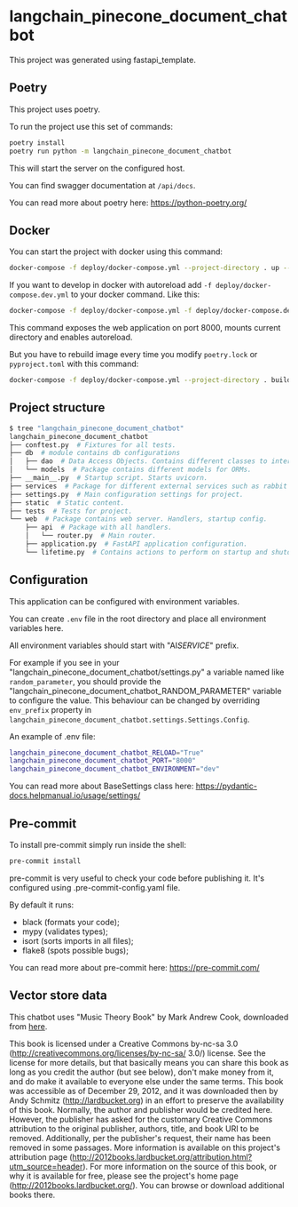 # langchain_pinecone_document_chatbot

This project was generated using fastapi_template.

## Poetry

This project uses poetry.

To run the project use this set of commands:

```bash
poetry install
poetry run python -m langchain_pinecone_document_chatbot
```

This will start the server on the configured host.

You can find swagger documentation at `/api/docs`.

You can read more about poetry here: https://python-poetry.org/

## Docker

You can start the project with docker using this command:

```bash
docker-compose -f deploy/docker-compose.yml --project-directory . up --build
```

If you want to develop in docker with autoreload add `-f deploy/docker-compose.dev.yml` to your docker command.
Like this:

```bash
docker-compose -f deploy/docker-compose.yml -f deploy/docker-compose.dev.yml --project-directory . up --build
```

This command exposes the web application on port 8000, mounts current directory and enables autoreload.

But you have to rebuild image every time you modify `poetry.lock` or `pyproject.toml` with this command:

```bash
docker-compose -f deploy/docker-compose.yml --project-directory . build
```

## Project structure

```bash
$ tree "langchain_pinecone_document_chatbot"
langchain_pinecone_document_chatbot
├── conftest.py  # Fixtures for all tests.
├── db  # module contains db configurations
│   ├── dao  # Data Access Objects. Contains different classes to interact with database.
│   └── models  # Package contains different models for ORMs.
├── __main__.py  # Startup script. Starts uvicorn.
├── services  # Package for different external services such as rabbit or redis etc.
├── settings.py  # Main configuration settings for project.
├── static  # Static content.
├── tests  # Tests for project.
└── web  # Package contains web server. Handlers, startup config.
    ├── api  # Package with all handlers.
    │   └── router.py  # Main router.
    ├── application.py  # FastAPI application configuration.
    └── lifetime.py  # Contains actions to perform on startup and shutdown.
```

## Configuration

This application can be configured with environment variables.

You can create `.env` file in the root directory and place all
environment variables here.

All environment variables should start with "AI*SERVICE*" prefix.

For example if you see in your "langchain_pinecone_document_chatbot/settings.py" a variable named like
`random_parameter`, you should provide the "langchain_pinecone_document_chatbot_RANDOM_PARAMETER"
variable to configure the value. This behaviour can be changed by overriding `env_prefix` property
in `langchain_pinecone_document_chatbot.settings.Settings.Config`.

An example of .env file:

```bash
langchain_pinecone_document_chatbot_RELOAD="True"
langchain_pinecone_document_chatbot_PORT="8000"
langchain_pinecone_document_chatbot_ENVIRONMENT="dev"
```

You can read more about BaseSettings class here: https://pydantic-docs.helpmanual.io/usage/settings/

## Pre-commit

To install pre-commit simply run inside the shell:

```bash
pre-commit install
```

pre-commit is very useful to check your code before publishing it.
It's configured using .pre-commit-config.yaml file.

By default it runs:

-   black (formats your code);
-   mypy (validates types);
-   isort (sorts imports in all files);
-   flake8 (spots possible bugs);

You can read more about pre-commit here: https://pre-commit.com/

## Vector store data

This chatbot uses "Music Theory Book" by Mark Andrew Cook, downloaded from [here](https://2012books.lardbucket.org/pdfs/music-theory.pdf).
<br>

This book is licensed under a Creative Commons by-nc-sa 3.0 (http://creativecommons.org/licenses/by-nc-sa/
3.0/) license. See the license for more details, but that basically means you can share this book as long as you
credit the author (but see below), don't make money from it, and do make it available to everyone else under the
same terms.
This book was accessible as of December 29, 2012, and it was downloaded then by Andy Schmitz
(http://lardbucket.org) in an effort to preserve the availability of this book.
Normally, the author and publisher would be credited here. However, the publisher has asked for the customary
Creative Commons attribution to the original publisher, authors, title, and book URI to be removed. Additionally,
per the publisher's request, their name has been removed in some passages. More information is available on this
project's attribution page (http://2012books.lardbucket.org/attribution.html?utm_source=header).
For more information on the source of this book, or why it is available for free, please see the project's home page
(http://2012books.lardbucket.org/). You can browse or download additional books there.
